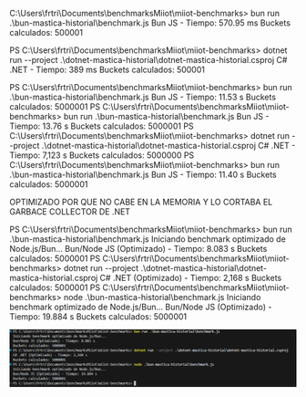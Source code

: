 C:\Users\frtri\Documents\benchmarksMiiot\miiot-benchmarks> bun run .\bun-mastica-historial\benchmark.js
Bun JS - Tiempo: 570.95 ms
Buckets calculados: 500001

PS C:\Users\frtri\Documents\benchmarksMiiot\miiot-benchmarks> dotnet run --project .\dotnet-mastica-historial\dotnet-mastica-historial.csproj
C# .NET - Tiempo: 389 ms
Buckets calculados: 500001



PS C:\Users\frtri\Documents\benchmarksMiiot\miiot-benchmarks> bun run .\bun-mastica-historial\benchmark.js
Bun JS - Tiempo: 11.53 s
Buckets calculados: 5000001
PS C:\Users\frtri\Documents\benchmarksMiiot\miiot-benchmarks> bun run .\bun-mastica-historial\benchmark.js
Bun JS - Tiempo: 13.76 s
Buckets calculados: 5000001
PS C:\Users\frtri\Documents\benchmarksMiiot\miiot-benchmarks> dotnet run --project .\dotnet-mastica-historial\dotnet-mastica-historial.csproj
C# .NET - Tiempo: 7,123 s
Buckets calculados: 5000000
PS C:\Users\frtri\Documents\benchmarksMiiot\miiot-benchmarks> bun run .\bun-mastica-historial\benchmark.js
Bun JS - Tiempo: 11.40 s
Buckets calculados: 5000001


OPTIMIZADO POR QUE NO CABE EN LA MEMORIA Y LO CORTABA EL GARBACE COLLECTOR DE .NET

PS C:\Users\frtri\Documents\benchmarksMiiot\miiot-benchmarks> bun run .\bun-mastica-historial\benchmark.js
Iniciando benchmark optimizado de Node.js/Bun...
Bun/Node JS (Optimizado) - Tiempo: 8.083 s
Buckets calculados: 5000001
PS C:\Users\frtri\Documents\benchmarksMiiot\miiot-benchmarks> dotnet run --project .\dotnet-mastica-historial\dotnet-mastica-historial.csproj
C# .NET (Optimizado) - Tiempo: 2,168 s
Buckets calculados: 5000001
PS C:\Users\frtri\Documents\benchmarksMiiot\miiot-benchmarks> node .\bun-mastica-historial\benchmark.js
Iniciando benchmark optimizado de Node.js/Bun...
Bun/Node JS (Optimizado) - Tiempo: 19.884 s
Buckets calculados: 5000001

![Resultados del benchmark](benchmark-result.png)